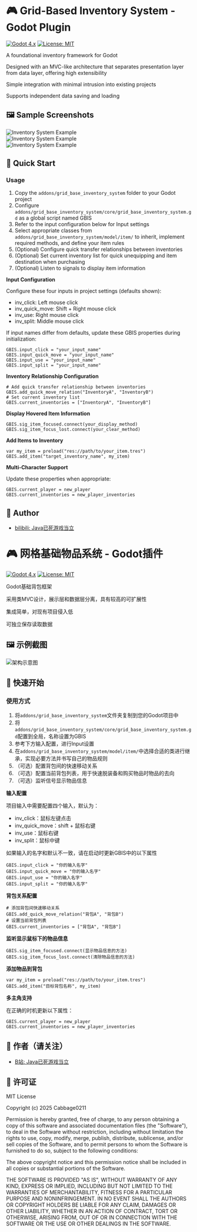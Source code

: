 # 🎮 Grid-Based Inventory System - Godot Plugin

[![Godot 4.x](https://img.shields.io/badge/Godot-4.x-%23478cbf)](https://godotengine.org)
[![License: MIT](https://img.shields.io/badge/License-MIT-yellow.svg)](https://opensource.org/licenses/MIT)

A foundational inventory framework for Godot  

Designed with an MVC-like architecture that separates presentation layer from data layer, offering high extensibility  

Simple integration with minimal intrusion into existing projects  

Supports independent data saving and loading  

## 🖼️ Sample Screenshots  

![Inventory System Example](GBIS_demos/assets/screenshots/Snipaste_2025-07-06_16-32-34.png)  
![Inventory System Example](GBIS_demos/assets/screenshots/Snipaste_2025-07-06_16-33-31.png)  
![Inventory System Example](GBIS_demos/assets/screenshots/Snipaste_2025-07-06_16-33-52.png)  

## 🚀 Quick Start  

### Usage  

1. Copy the `addons/grid_base_inventory_system` folder to your Godot project  
2. Configure `addons/grid_base_inventory_system/core/grid_base_inventory_system.gd` as a global script named GBIS  
3. Refer to the input configuration below for Input settings  
4. Select appropriate classes from `addons/grid_base_inventory_system/model/item/` to inherit, implement required methods, and define your item rules  
5. (Optional) Configure quick transfer relationships between inventories  
6. (Optional) Set current inventory list for quick unequipping and item destination when purchasing  
7. (Optional) Listen to signals to display item information  

**Input Configuration**  

Configure these four inputs in project settings (defaults shown):  
* inv_click: Left mouse click  
* inv_quick_move: Shift + Right mouse click  
* inv_use: Right mouse click  
* inv_split: Middle mouse click  

If input names differ from defaults, update these GBIS properties during initialization:  

```gdscript
GBIS.input_click = "your_input_name"
GBIS.input_quick_move = "your_input_name"
GBIS.input_use = "your_input_name"
GBIS.input_split = "your_input_name"
```

**Inventory Relationship Configuration**

```gdscript
# Add quick transfer relationship between inventories
GBIS.add_quick_move_relation("InventoryA", "InventoryB")
# Set current inventory list
GBIS.current_inventories = ["InventoryA", "InventoryB"]
```

**Display Hovered Item Information**

```gdscript
GBIS.sig_item_focused.connect(your_display_method)
GBIS.sig_item_focus_lost.connect(your_clear_method)
```

**Add Items to Inventory**

```gdscript
var my_item = preload("res://path/to/your_item.tres")
GBIS.add_item("target_inventory_name", my_item)
```

**Multi-Character Support**

Update these properties when appropriate:
	
```gdscript
GBIS.current_player = new_player
GBIS.current_inventories = new_player_inventories
```

## 🙏 Author
- [bilibili: Java已死游戏当立](https://space.bilibili.com/3546831153793300)

# 🎮 网格基础物品系统 - Godot插件

[![Godot 4.x](https://img.shields.io/badge/Godot-4.x-%23478cbf)](https://godotengine.org)
[![License: MIT](https://img.shields.io/badge/License-MIT-yellow.svg)](https://opensource.org/licenses/MIT)

Godot基础背包框架

采用类MVC设计，展示层和数据层分离，具有较高的可扩展性

集成简单，对现有项目侵入低

可独立保存读取数据

## 🖼️ 示例截图
 
![架构示意图](GBIS_demos/assets/screenshots/GBIS架构.drawio.png)  

## 🚀 快速开始

### 使用方式

1. 将`addons/grid_base_inventory_system`文件夹复制到您的Godot项目中
2. 将`addons/grid_base_inventory_system/core/grid_base_inventory_system.gd`配置到全局，名称设置为GBIS
3. 参考下方输入配置，进行Input设置
4. 在`addons/grid_base_inventory_system/model/item/`中选择合适的类进行继承，实现必要方法并书写自己的物品规则
5. （可选）配置背包间的快速移动关系
6. （可选）配置当前背包列表，用于快速脱装备和购买物品时物品的去向
7. （可选）监听信号显示物品信息

**输入配置**

项目输入中需要配置四个输入，默认为：
* inv_click：鼠标左键点击
* inv_quick_move：shift + 鼠标右键
* inv_use：鼠标右键
* inv_split：鼠标中键

如果输入的名字和默认不一致，请在启动时更新GBIS中的以下属性

```gdscript
GBIS.input_click = "你的输入名字"
GBIS.input_quick_move = "你的输入名字"
GBIS.input_use = "你的输入名字"
GBIS.input_split = "你的输入名字"
```
**背包关系配置**

```gdscript
# 添加背包间快速移动关系
GBIS.add_quick_move_relation("背包A", "背包B")
# 设置当前背包列表
GBIS.current_inventories = ["背包A", "背包B"]
```

**监听显示鼠标下的物品信息**

```gdscript
GBIS.sig_item_focused.connect(显示物品信息的方法)
GBIS.sig_item_focus_lost.connect(清除物品信息的方法)
```

**添加物品到背包**

```gdscript
var my_item = preload("res://path/to/your_item.tres")
GBIS.add_item("目标背包名称", my_item)
```

**多主角支持**

在正确的时机更新以下属性：

```gdscript
GBIS.current_player = new_player
GBIS.current_inventories = new_player_inventories
```

## 🙏 作者（请关注）
- [B站: Java已死游戏当立](https://space.bilibili.com/3546831153793300)

## 📜 许可证

MIT License

Copyright (c) 2025 Cabbage0211

Permission is hereby granted, free of charge, to any person obtaining a copy
of this software and associated documentation files (the "Software"), to deal
in the Software without restriction, including without limitation the rights
to use, copy, modify, merge, publish, distribute, sublicense, and/or sell
copies of the Software, and to permit persons to whom the Software is
furnished to do so, subject to the following conditions:

The above copyright notice and this permission notice shall be included in all
copies or substantial portions of the Software.

THE SOFTWARE IS PROVIDED "AS IS", WITHOUT WARRANTY OF ANY KIND, EXPRESS OR
IMPLIED, INCLUDING BUT NOT LIMITED TO THE WARRANTIES OF MERCHANTABILITY,
FITNESS FOR A PARTICULAR PURPOSE AND NONINFRINGEMENT. IN NO EVENT SHALL THE
AUTHORS OR COPYRIGHT HOLDERS BE LIABLE FOR ANY CLAIM, DAMAGES OR OTHER
LIABILITY, WHETHER IN AN ACTION OF CONTRACT, TORT OR OTHERWISE, ARISING FROM,
OUT OF OR IN CONNECTION WITH THE SOFTWARE OR THE USE OR OTHER DEALINGS IN THE
SOFTWARE.
